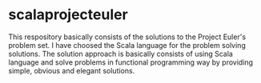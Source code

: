 # scalaprojecteuler
This respository basically consists of the solutions to the Project Euler's problem set.
I have choosed the Scala language for the problem solving solutions.
The solution approach is basically consists of using Scala language and solve problems in functional programming way by providing simple, obvious and elegant solutions. 

